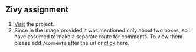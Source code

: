
## Zivy assignment

1. [Visit](https://zivy-assignment.vercel.app/) the project.
2. Since in the image provided it was mentioned only about two boxes, so I have assumed to make a separate route for comments. To view them please add `/comments` after the url or [click](https://zivy-assignment.vercel.app/comments) here.

